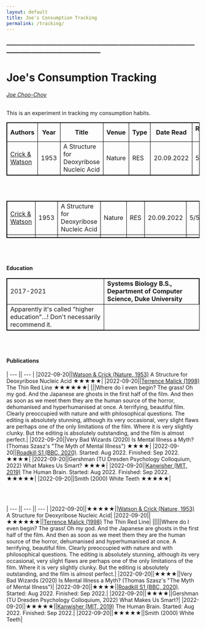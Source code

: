 ```yaml
---
layout: default
title: Joe's Consumption Tracking
permalink: /tracking/
---
```

<!-- <h1 class="mt-5" itemprop="name headline">{{ page.title | escape }}</h1> -->
<!-- <a href="#test_linked_text">Test link.</a> -->

### —————————————————————————————————————————————
# Joe's Consumption Tracking
<i><a href="https://jchooch.github.io/"> Joe Choo-Choy </a></i>
<br>
<br>

This is an experiment in tracking my consumption habits.

| Authors | Year | Title | Venue | Type | Date Read | Rating (/5) | Notes |
| ------- | --- | ---------- | ----- | --- | ---- | ---- | -------- |
| [Crick & Watson](https://dosequis.colorado.edu/Courses/MethodsLogic/papers/WatsonCrick1953.pdf) | 1953 | A Structure for Deoxyribose Nucleic Acid | Nature | RES | 20.09.2022 | 5 | ... |

<br>
<br>

<html>
<style>
table, th, td {
  border:1px solid black;
}
</style>
<body>

<table style="width:100%">
  <tr>
    <td>  <a href="https://dosequis.colorado.edu/Courses/MethodsLogic/papers/WatsonCrick1953.pdf">Crick & Watson</a>  </td>
    <td>  1953  </td>
    <td>  A Structure for Deoxyribose Nucleic Acid  </td>
    <td>  Nature  </td>
    <td>  RES  </td>
    <td>  20.09.2022  </td>
    <td>  5/5  </td>
    <td>  ...  </td>
  </tr>
  <tr>
  	<td></td>
  	<td></td>
  	<td></td>
  	<td></td>
  	<td></td>
  	<td></td>
  	<td></td>
  	<td></td>
  </tr>
</table>

</body>
</html>

<br>
<br>


<h4 class="mt-5 mb-3">Education</h4>

<table class="mt-3">
      <tr>
        <td style="min-width:100px"> 2017-2021 </td>
        <td> <b> Systems Biology B.S., Department of Computer Science, Duke University </b> </td>
      </tr>
      <tr> 
      	<td> Apparently it's called "higher education"...! Don't necessarily recommend it. </td>
      </tr>
</table>

<br>
<br>


<h4 class="mt-5 mb-3">Publications</h4>

| --- || --- |
|2022-09-20||[Watson & Crick (Nature, 1953)](https://dosequis.colorado.edu/Courses/MethodsLogic/papers/WatsonCrick1953.pdf) A Structure for Deoxyribose Nucleic Acid ★★★★★|
|2022-09-20||[Terrence Malick (1998)](https://www.imdb.com/title/tt0120863/) The Thin Red Line ★★★★★★|
|||Where do I even begin? The grass! Oh my god. And the Japanese are ghosts in the first half of the film. And then as soon as we meet them they are the human source of the horror, dehumanised and hyperhumanised at once. A terrifying, beautiful film. Clearly preoccupied with nature and with philosophical questions. The editing is absolutely stunning, although its very occasional, very slight flaws are perhaps one of the only limitations of the film. Where it is very slightly clunky. But the editing is absolutely outstanding, and the film is almost perfect.|
|2022-09-20||Very Bad Wizards (2020) Is Mental Illness a Myth? (Thomas Szasz's "The Myth of Mental Illness") ★★★★|
|2022-09-20||[Roadkill S1 (BBC, 2020)](https://www.imdb.com/title/tt10846250/). Started: Aug 2022. Finished: Sep 2022. ★★★★|
|2022-09-20||Gershman (TU Dresden Psychology Colloquium, 2022) What Makes Us Smart? ★★★★|
|2022-09-20||[Kanwisher (MIT, 2019)](https://www.youtube.com/playlist?list=PLUl4u3cNGP60IKRN_pFptIBxeiMc0MCJP) The Human Brain. Started: Aug 2022. Finished: Sep 2022. ★★★★★|
|2022-09-20||Smith (2000) White Teeth ★★★★★|

<br>
<br>

| --- || --- || --- |
|2022-09-20||★★★★★||[Watson & Crick (Nature, 1953)](https://dosequis.colorado.edu/Courses/MethodsLogic/papers/WatsonCrick1953.pdf) A Structure for Deoxyribose Nucleic Acid|
|2022-09-20||★★★★★★||[Terrence Malick (1998)](https://www.imdb.com/title/tt0120863/) The Thin Red Line|
|||||Where do I even begin? The grass! Oh my god. And the Japanese are ghosts in the first half of the film. And then as soon as we meet them they are the human source of the horror, dehumanised and hyperhumanised at once. A terrifying, beautiful film. Clearly preoccupied with nature and with philosophical questions. The editing is absolutely stunning, although its very occasional, very slight flaws are perhaps one of the only limitations of the film. Where it is very slightly clunky. But the editing is absolutely outstanding, and the film is almost perfect.|
|2022-09-20||★★★★||Very Bad Wizards (2020) Is Mental Illness a Myth? (Thomas Szasz's "The Myth of Mental Illness")|
|2022-09-20||★★★★||[Roadkill S1 (BBC, 2020)](https://www.imdb.com/title/tt10846250/). Started: Aug 2022. Finished: Sep 2022.|
|2022-09-20||★★★★||Gershman (TU Dresden Psychology Colloquium, 2022) What Makes Us Smart?|
|2022-09-20||★★★★★||[Kanwisher (MIT, 2019)](https://www.youtube.com/playlist?list=PLUl4u3cNGP60IKRN_pFptIBxeiMc0MCJP) The Human Brain. Started: Aug 2022. Finished: Sep 2022.|
|2022-09-20||★★★★★||Smith (2000) White Teeth|
